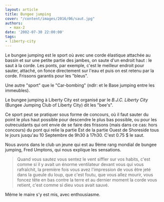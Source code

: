 ```yaml
---
layout: article
title: Bungee jumping
cover: "/content/images/2016/06/saut.jpg"
authors:
  - max-2
date: '2002-07-30 22:00:00'
tags:
- liberty-city
---
```


Le bungee jumping est le sport où avec une corde élastique attachée au bassin et sur une petite partie des jambes, on saute d'un endroit haut : le saut à la corde. Les ponts, par exemple, c'est le meilleur endroit pour sauter, attaché, on fonce directement sur l'eau et puis on est retenu par la corde. Frissons garantis pour les "bleus".

Une autre "sport" que le "Car-bombing" (ndlr: et le Base jumping entre les immeubles).

Le bungee jumping à Liberty City est organisé par le _B.J.C. Liberty City_ (Bungee Jumping Club of Liberty City) dit les "bee's".

Ce sport peut se pratiquer sous forme de concours, où il faut sauter du point le plus haut possible pour descendre le plus bas possible, ou pour les outrecuidants qui ont envie de se faire des frissons (mais dans ce cas: hors concours) du pont qui relie la partie Est de la partie Ouest de Shoreside tous le jours jusqu'au 10 Septembre de 9h30 à 17h30. C'est 0.75 $ le saut.

Nous avons dans le club un jeune qui est au 9ème rang mondial de bungee jumping, Fred Umptons, qui nous explique les sensations.

> Quand vous sautez vous sentez le vent siffler sur vos habits, c'est comme si il y avait un énorme ventilateur devant vous qui vous rafraîchit, la première fois vous avez l'impression de vous être jeté dans la gueule du loup, que c'est foutu, que vous allez mourir, vous foncez tête en bas contre la terre et au dernier moment la corde vous retient, c'est comme si dieu vous avait sauvé.

Même le maire s'y est mis, avec enthousiasme.